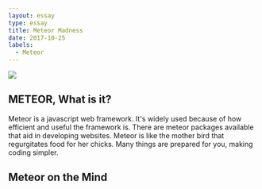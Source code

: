 ```yaml
---
layout: essay
type: essay
title: Meteor Madness
date: 2017-10-25
labels:
  - Meteor
---
```


<img class = "ui medium centered image" src = https://en.wikipedia.org/wiki/Meteor_(web_framework)#/media/File:Meteor-logo.png>

## METEOR, What is it?

Meteor is a javascript web framework. It's widely used because of how efficient and useful the framework is. There are meteor packages available that aid in developing websites. Meteor is like the mother bird that regurgitates food for her chicks. Many things are prepared for you, making coding simpler.

## Meteor on the Mind

